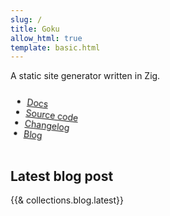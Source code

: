 ```yaml
---
slug: /
title: Goku
allow_html: true
template: basic.html
---
```


A static site generator written in Zig.

<style>
  #spinner {
    animation: spin 4s infinite linear;
    display: inline-block;
    transform-origin: center;
  }
  @keyframes spin {
    from { transform: rotate(0deg); }
    to { transform: rotate(360deg); }
  }
</style>

<div id="spinner">

- [Docs](/docs)
- [Source code](https://github.com/sea-grass/goku)
- [Changelog](/changelog)
- [Blog](/blog)
  
</div>

## Latest blog post

{{& collections.blog.latest}}

